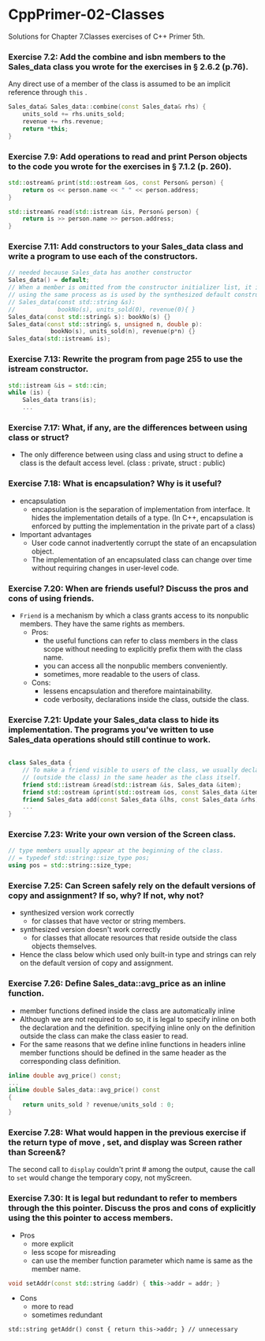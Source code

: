 # CppPrimer-02-Classes
Solutions for Chapter 7.Classes exercises of C++ Primer 5th.

### Exercise 7.2: Add the combine and isbn members to the Sales_data class you wrote for the exercises in § 2.6.2 (p.76).

Any direct use of a member of the class is assumed to be an implicit reference through `this` .

```cpp
Sales_data& Sales_data::combine(const Sales_data& rhs) {
    units_sold += rhs.units_sold;
    revenue += rhs.revenue;
    return *this;
}
```

### Exercise 7.9: Add operations to read and print Person objects to the code you wrote for the exercises in § 7.1.2 (p. 260).

```cpp
std::ostream& print(std::ostream &os, const Person& person) {
    return os << person.name << " " << person.address;
}

std::istream& read(std::istream &is, Person& person) {
    return is >> person.name >> person.address;
}
```

### Exercise 7.11: Add constructors to your Sales_data class and write a program to use each of the constructors.

```cpp
// needed because Sales_data has another constructor
Sales_data() = default;
// When a member is omitted from the constructor initializer list, it is implicitly initialized
// using the same process as is used by the synthesized default constructor, which is equivalent to
// Sales_data(const std::string &s):
//            bookNo(s), units_sold(0), revenue(0){ }
Sales_data(const std::string& s): bookNo(s) {}
Sales_data(const std::string& s, unsigned n, double p):
            bookNo(s), units_sold(n), revenue(p*n) {}
Sales_data(std::istream& is);
```
### Exercise 7.13: Rewrite the program from page 255 to use the istream constructor.

```cpp
std::istream &is = std::cin;
while (is) {
    Sales_data trans(is);
    ...
```

### Exercise 7.17: What, if any, are the differences between using class or struct?

- The only difference between using class and using struct to define a class is the default access level. (class : private, struct : public)

### Exercise 7.18: What is encapsulation? Why is it useful?

- encapsulation
    - encapsulation is the separation of implementation from interface. It hides the implementation details of a type. (In C++, encapsulation is enforced by putting the implementation in the private part of a class)
- Important advantages
    - User code cannot inadvertently corrupt the state of an encapsulation object.
    - The implementation of an encapsulated class can change over time without requiring changes in user-level code.

### Exercise 7.20: When are friends useful? Discuss the pros and cons of using friends.

- `Friend` is a mechanism by which a class grants access to its nonpublic members. They have the same rights as members.
    - Pros:
        - the useful functions can refer to class members in the class scope without needing to explicitly prefix them with the class name.
        - you can access all the nonpublic members conveniently.
        - sometimes, more readable to the users of class.
    - Cons:
        - lessens encapsulation and therefore maintainability.
        - code verbosity, declarations inside the class, outside the class.

### Exercise 7.21: Update your Sales_data class to hide its implementation. The programs you’ve written to use Sales_data operations should still continue to work.

```cpp

class Sales_data {
    // To make a friend visible to users of the class, we usually declare each friend
    // (outside the class) in the same header as the class itself.
    friend std::istream &read(std::istream &is, Sales_data &item);
    friend std::ostream &print(std::ostream &os, const Sales_data &item);
    friend Sales_data add(const Sales_data &lhs, const Sales_data &rhs);
    ...
}
```

### Exercise 7.23: Write your own version of the Screen class.

```cpp
// type members usually appear at the beginning of the class.
// = typedef std::string::size_type pos;
using pos = std::string::size_type;
```

### Exercise 7.25: Can Screen safely rely on the default versions of copy and assignment? If so, why? If not, why not?

- synthesized version work correctly
    - for classes that have vector or string members.
- synthesized version doesn't work correctly
    - for classes that allocate resources that reside outside the class objects themselves.
- Hence the class below which used only built-in type and strings can rely on the default version of copy and assignment.

### Exercise 7.26: Define Sales_data::avg_price as an inline function.

- member functions defined inside the class are automatically inline
- Although we are not required to do so, it is legal to specify inline on both the
declaration and the definition. specifying inline only on the definition outside the class can make the class easier to read.
- For the same reasons that we define inline functions in headers inline member functions should be defined in the same header as the corresponding class definition.


```cpp
inline double avg_price() const;
...
inline double Sales_data::avg_price() const
{
    return units_sold ? revenue/units_sold : 0;
}
```

### Exercise 7.28: What would happen in the previous exercise if the return type of move , set, and display was Screen rather than Screen&?

The second call to `display` couldn't print # among the output, cause the call to `set` would change the temporary copy, not myScreen.

### Exercise 7.30: It is legal but redundant to refer to members through the this pointer. Discuss the pros and cons of explicitly using the this pointer to access members.

- Pros
    - more explicit
    - less scope for misreading
    - can use the member function parameter which name is same as the member name.
```cpp
void setAddr(const std::string &addr) { this->addr = addr; }
```

- Cons
    - more to read
    - sometimes redundant
```
std::string getAddr() const { return this->addr; } // unnecessary
```
